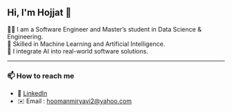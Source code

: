## Hi, I'm Hojjat 👋  

👨‍💻 I am a Software Engineer and Master’s student in Data Science & Engineering.  
🧠 Skilled in Machine Learning and Artificial Intelligence.  
🚀 I integrate AI into real-world software solutions.  


---

### 📫 How to reach me
- 💼 [LinkedIn](https://www.linkedin.com/in/hojjat-miryavifard)  
- ✉️ Email : hoomanmiryavi2@yahoo.com  
